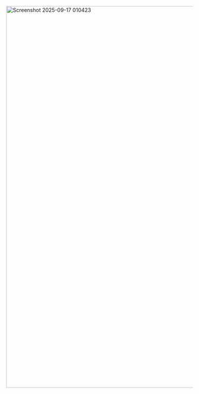 <img width="1919" height="1029" alt="Screenshot 2025-09-17 010423" src="https://github.com/user-attachments/assets/7b2a2533-280f-4cc9-933b-1224b7dbf29f" />
